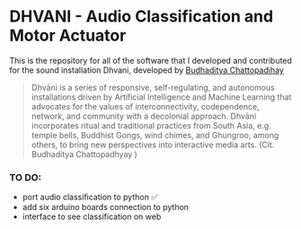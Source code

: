 # DHVANI - Audio Classification and Motor Actuator
This is the repository for all of the software that I developed and contributed for the sound installation Dhvani, developed by [Budhaditya Chattopadihay](https://budhaditya.org/projects/connecting-resonances/dhvani/)


> Dhvāni is a series of responsive, self-regulating, and autonomous installations driven by Artificial Intelligence and Machine Learning that advocates for the values of interconnectivity, codependence, network, and community with a decolonial approach. Dhvāni incorporates ritual and traditional practices from South Asia, e.g. temple bells, Buddhist Gongs, wind chimes, and Ghungroo, among others, to bring new perspectives into interactive media arts. (Cit. Budhaditya Chattopadhyay )

### TO DO:
* port audio classification to python ✅
* add six arduino boards connection to python
* interface to see classification on web
